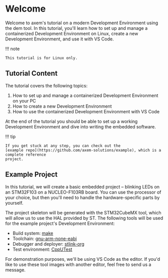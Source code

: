 # Welcome

Welcome to axem's tutorial on a modern Development Environment using the dem tool. In this tutorial, 
you'll learn how to set up and manage a containerized Development Environment on Linux, create a new 
Development Environment, and use it with VS Code. 

!!! note

    This tutorial is for Linux only. 

## Tutorial Content

The tutorial covers the following topics:

1. How to set up and manage a containerized Development Environment on your PC
2. How to create a new Development Environment
3. How to use the containerized Development Environment with VS Code

At the end of the tutorial you should be able to set up a working Development Environment and dive 
into writing the embedded software.

!!! tip

    If you get stuck at any step, you can check out the 
    [example repo](https://github.com/axem-solutions/example), which is a complete reference 
    project.

## Example Project

In this tutorial, we will create a basic embedded project – blinking LEDs on an STM32F103 on a 
NUCLEO-F103RB board. You can use the processor of your choice, but then you'll need to handle the 
hardware-specific parts by yourself.

The project skeleton will be generated with the STM32CubeMX tool, which will allow us to use the HAL 
provided by ST. The following tools will be used for the example project's Development Environment:

- Build system: [make](https://www.gnu.org/software/make/#documentation)
- Toolchain: [gnu-arm-none-eabi](https://gcc.gnu.org/onlinedocs/)
- Debugger and deployer: [stlink-org](https://github.com/stlink-org/stlink)
- Test environment: [CppUTest](http://cpputest.github.io/)

For demonstration purposes, we'll be using VS Code as the editor. If you'd like to use these tool 
images with another editor, feel free to send us a message.